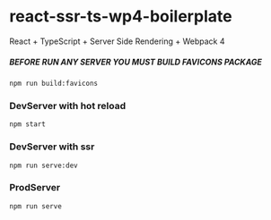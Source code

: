 # react-ssr-ts-wp4-boilerplate
React + TypeScript + Server Side Rendering + Webpack 4

##### BEFORE RUN ANY SERVER YOU MUST BUILD FAVICONS PACKAGE 
`npm run build:favicons`

### DevServer with hot reload

`npm start`

### DevServer with ssr

`npm run serve:dev`

### ProdServer

`npm run serve`



